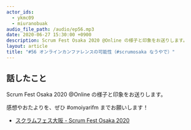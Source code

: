 ```yaml
---
actor_ids:
  - ykmc09
  - miuranobuak
audio_file_path: /audio/ep56.mp3
date: 2020-06-27 15:30:00 +0900
description: Scrum Fest Osaka 2020 @Online の様子と印象をお送りします。
layout: article
title: "#56 オンラインカンファレンスの可能性（#scrumosaka なうやで）"
---
```


## 話したこと
Scrum Fest Osaka 2020 @Online の様子と印象をお送りします。

感想やおたよりを、ぜひ #omoiyarifm までお願いします！

- [スクラムフェス大阪 - Scrum Fest Osaka 2020](https://www.scrumosaka.org/)
